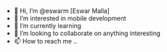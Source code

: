- 👋 Hi, I’m @eswarm [Eswar Malla] 
- 👀 I’m interested in mobile development
- 🌱 I’m currently learning 
- 💞️ I’m looking to collaborate on anything interesting
- 📫 How to reach me .. 

<!---
eswarm/eswarm is a ✨ special ✨ repository because its `README.md` (this file) appears on your GitHub profile.
You can click the Preview link to take a look at your changes.
--->
